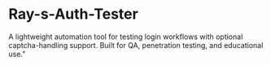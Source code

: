 # Ray-s-Auth-Tester
A lightweight automation tool for testing login workflows with optional captcha-handling support. Built for QA, penetration testing, and educational use."
